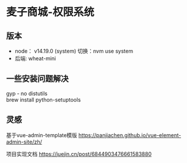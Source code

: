 # 麦子商城-权限系统

## 版本
- node： v14.19.0 (system)  切换：nvm use system
- 后端: wheat-mini

## 一些安装问题解决

gyp - no distutils \
brew install python-setuptools


## 灵感
基于vue-admin-template模版
https://panjiachen.github.io/vue-element-admin-site/zh/

项目实现文档
https://juejin.cn/post/6844903476661583880
